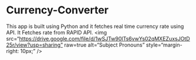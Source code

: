 # Currency-Converter
This app is built using Python and it fetches real time currency rate using API.
It Fetches rate from RAPID API.
<img
src=“https://drive.google.com/file/d/1wSJTw90lTs6vwYs02qMXEZuxsJOtD25r/view?usp=sharing”
raw=true
alt=“Subject Pronouns”
style=“margin-right: 10px;”
/>
